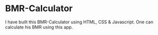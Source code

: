 # BMR-Calculator
I have built this BMR-Calculator using HTML, CSS & Javascript.
One can calculate his BMR using this app.
